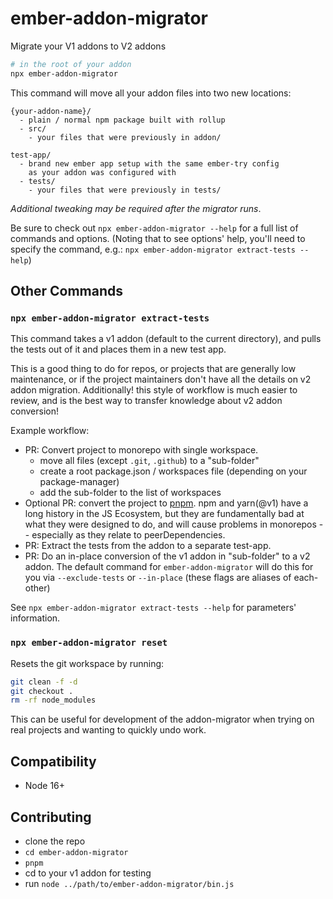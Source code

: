 # ember-addon-migrator

Migrate your V1 addons to V2 addons

```bash
# in the root of your addon
npx ember-addon-migrator
```

This command will move all your addon files into two new locations:
```
{your-addon-name}/
  - plain / normal npm package built with rollup
  - src/
    - your files that were previously in addon/

test-app/
  - brand new ember app setup with the same ember-try config
    as your addon was configured with
  - tests/
    - your files that were previously in tests/
```

_Additional tweaking may be required after the migrator runs_.

Be sure to check out `npx ember-addon-migrator --help` for a full list of commands and options.
(Noting that to see options' help, you'll need to specify the command, e.g.: `npx ember-addon-migrator extract-tests --help`)

## Other Commands 

### `npx ember-addon-migrator extract-tests`

This command takes a v1 addon (default to the current directory), 
and pulls the tests out of it and places them in a new test app.

This is a good thing to do for repos, or projects that are generally low maintenance, 
or if the project maintainers don't have all the details on v2 addon migration.
Additionally! this style of workflow is much easier to review, and is the best way to transfer
knowledge about v2 addon conversion!

Example workflow:

- PR: Convert project to monorepo with single workspace.
  - move all files (except `.git`, `.github`) to a "sub-folder"
  - create a root package.json / workspaces file (depending on your package-manager)
  - add the sub-folder to the list of workspaces
- Optional PR: convert the project to [pnpm](https://pnpm.io/).
  npm and yarn(@v1) have a long history in the JS Ecosystem, but they are fundamentally bad at what they were designed to do, and will cause problems in monorepos -- especially as they relate to peerDependencies.
- PR: Extract the tests from the addon to a separate test-app.
- PR: Do an in-place conversion of the v1 addon in "sub-folder" to a v2 addon. 
  The default command for `ember-addon-migrator` will do this for you via `--exclude-tests` or `--in-place` (these flags are aliases of each-other)
  


See `npx ember-addon-migrator extract-tests --help` for parameters' information.


### `npx ember-addon-migrator reset`

Resets the git workspace by running:
```bash 
git clean -f -d 
git checkout .
rm -rf node_modules
```

This can be useful for development of the addon-migrator when trying on real projects and wanting to quickly undo work.

## Compatibility

 - Node 16+

## Contributing

 - clone the repo
 - `cd ember-addon-migrator`
 - `pnpm`
 - cd to your v1 addon for testing
 - run `node ../path/to/ember-addon-migrator/bin.js`
